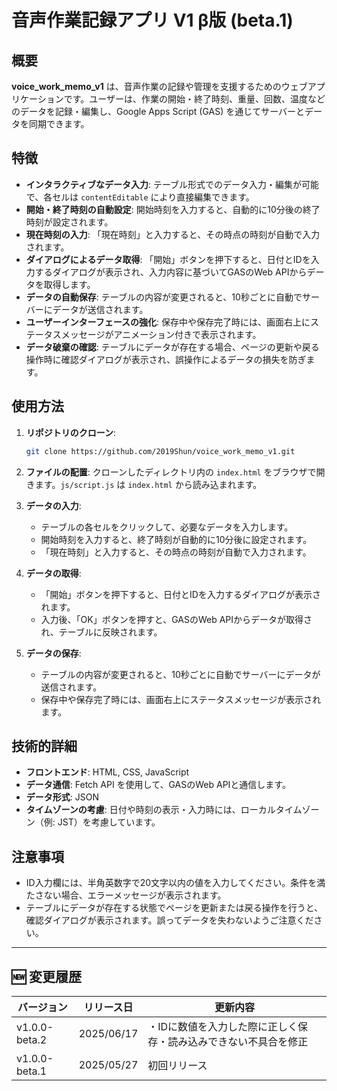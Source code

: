 # 音声作業記録アプリ V1 β版 (beta.1)

## 概要

**voice\_work\_memo\_v1** は、音声作業の記録や管理を支援するためのウェブアプリケーションです。ユーザーは、作業の開始・終了時刻、重量、回数、温度などのデータを記録・編集し、Google Apps Script (GAS) を通じてサーバーとデータを同期できます。

## 特徴

* **インタラクティブなデータ入力**: テーブル形式でのデータ入力・編集が可能で、各セルは `contentEditable` により直接編集できます。
* **開始・終了時刻の自動設定**: 開始時刻を入力すると、自動的に10分後の終了時刻が設定されます。
* **現在時刻の入力**: 「現在時刻」と入力すると、その時点の時刻が自動で入力されます。
* **ダイアログによるデータ取得**: 「開始」ボタンを押下すると、日付とIDを入力するダイアログが表示され、入力内容に基づいてGASのWeb APIからデータを取得します。
* **データの自動保存**: テーブルの内容が変更されると、10秒ごとに自動でサーバーにデータが送信されます。
* **ユーザーインターフェースの強化**: 保存中や保存完了時には、画面右上にステータスメッセージがアニメーション付きで表示されます。
* **データ破棄の確認**: テーブルにデータが存在する場合、ページの更新や戻る操作時に確認ダイアログが表示され、誤操作によるデータの損失を防ぎます。

## 使用方法

1. **リポジトリのクローン**:

   ```bash
   git clone https://github.com/2019Shun/voice_work_memo_v1.git
   ```

2. **ファイルの配置**:
   クローンしたディレクトリ内の `index.html` をブラウザで開きます。`js/script.js` は `index.html` から読み込まれます。

3. **データの入力**:

   * テーブルの各セルをクリックして、必要なデータを入力します。
   * 開始時刻を入力すると、終了時刻が自動的に10分後に設定されます。
   * 「現在時刻」と入力すると、その時点の時刻が自動で入力されます。

4. **データの取得**:

   * 「開始」ボタンを押下すると、日付とIDを入力するダイアログが表示されます。
   * 入力後、「OK」ボタンを押すと、GASのWeb APIからデータが取得され、テーブルに反映されます。

5. **データの保存**:

   * テーブルの内容が変更されると、10秒ごとに自動でサーバーにデータが送信されます。
   * 保存中や保存完了時には、画面右上にステータスメッセージが表示されます。

## 技術的詳細

* **フロントエンド**: HTML, CSS, JavaScript
* **データ通信**: Fetch API を使用して、GASのWeb APIと通信します。
* **データ形式**: JSON
* **タイムゾーンの考慮**: 日付や時刻の表示・入力時には、ローカルタイムゾーン（例: JST）を考慮しています。

## 注意事項

* ID入力欄には、半角英数字で20文字以内の値を入力してください。条件を満たさない場合、エラーメッセージが表示されます。
* テーブルにデータが存在する状態でページを更新または戻る操作を行うと、確認ダイアログが表示されます。誤ってデータを失わないようご注意ください。

---

## 🆕 変更履歴

| バージョン | リリース日 | 更新内容 |
|------------|-----------|-----------|
| v1.0.0-beta.2 | 2025/06/17 | ・IDに数値を入力した際に正しく保存・読み込みできない不具合を修正 |
| v1.0.0-beta.1 | 2025/05/27 | 初回リリース |